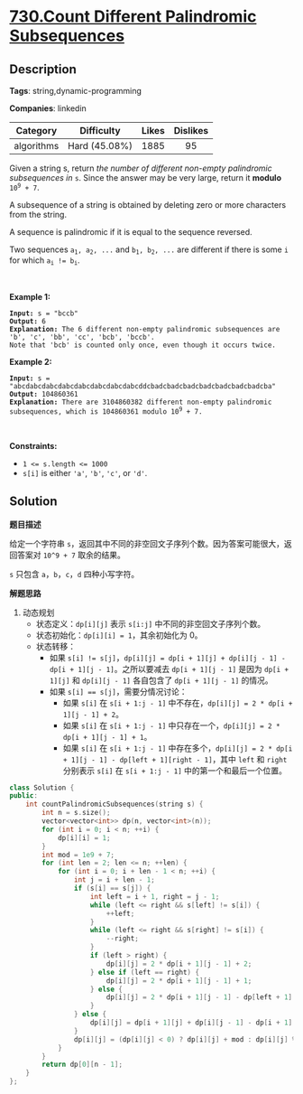 # [730.Count Different Palindromic Subsequences](https://leetcode.com/problems/count-different-palindromic-subsequences/description/)

## Description

**Tags**: string,dynamic-programming

**Companies**: linkedin

|  Category  |  Difficulty   | Likes | Dislikes |
| :--------: | :-----------: | :---: | :------: |
| algorithms | Hard (45.08%) | 1885  |    95    |

<p>Given a string s, return <em>the number of different non-empty palindromic subsequences in</em> <code>s</code>. Since the answer may be very large, return it <strong>modulo</strong> <code>10<sup>9</sup> + 7</code>.</p>
<p>A subsequence of a string is obtained by deleting zero or more characters from the string.</p>
<p>A sequence is palindromic if it is equal to the sequence reversed.</p>
<p>Two sequences <code>a<sub>1</sub>, a<sub>2</sub>, ...</code> and <code>b<sub>1</sub>, b<sub>2</sub>, ...</code> are different if there is some <code>i</code> for which <code>a<sub>i</sub> != b<sub>i</sub></code>.</p>
<p>&nbsp;</p>
<p><strong class="example">Example 1:</strong></p>
<pre><code><strong>Input:</strong> s = &quot;bccb&quot;
<strong>Output:</strong> 6
<strong>Explanation:</strong> The 6 different non-empty palindromic subsequences are &#39;b&#39;, &#39;c&#39;, &#39;bb&#39;, &#39;cc&#39;, &#39;bcb&#39;, &#39;bccb&#39;.
Note that &#39;bcb&#39; is counted only once, even though it occurs twice.</code></pre>
<p><strong class="example">Example 2:</strong></p>
<pre><code><strong>Input:</strong> s = &quot;abcdabcdabcdabcdabcdabcdabcdabcddcbadcbadcbadcbadcbadcbadcbadcba&quot;
<strong>Output:</strong> 104860361
<strong>Explanation:</strong> There are 3104860382 different non-empty palindromic subsequences, which is 104860361 modulo 10<sup>9</sup> + 7.</code></pre>
<p>&nbsp;</p>
<p><strong>Constraints:</strong></p>
<ul>
  <li><code>1 &lt;= s.length &lt;= 1000</code></li>
  <li><code>s[i]</code> is either <code>&#39;a&#39;</code>, <code>&#39;b&#39;</code>, <code>&#39;c&#39;</code>, or <code>&#39;d&#39;</code>.</li>
</ul>

## Solution

**题目描述**

给定一个字符串 `s`，返回其中不同的非空回文子序列个数。因为答案可能很大，返回答案对 `10^9 + 7` 取余的结果。

`s` 只包含 `a`，`b`，`c`，`d` 四种小写字符。

**解题思路**

1. 动态规划
   - 状态定义：`dp[i][j]` 表示 `s[i:j]` 中不同的非空回文子序列个数。
   - 状态初始化：`dp[i][i] = 1`，其余初始化为 0。
   - 状态转移：
     - 如果 `s[i] != s[j]`，`dp[i][j] = dp[i + 1][j] + dp[i][j - 1] - dp[i + 1][j - 1]`。之所以要减去 `dp[i + 1][j - 1]` 是因为 `dp[i + 1][j]` 和 `dp[i][j - 1]` 各自包含了 `dp[i + 1][j - 1]` 的情况。
     - 如果 `s[i] == s[j]`，需要分情况讨论：
       - 如果 `s[i]` 在 `s[i + 1:j - 1]` 中不存在，`dp[i][j] = 2 * dp[i + 1][j - 1] + 2`。
       - 如果 `s[i]` 在 `s[i + 1:j - 1]` 中只存在一个，`dp[i][j] = 2 * dp[i + 1][j - 1] + 1`。
       - 如果 `s[i]` 在 `s[i + 1:j - 1]` 中存在多个，`dp[i][j] = 2 * dp[i + 1][j - 1] - dp[left + 1][right - 1]`，其中 `left` 和 `right` 分别表示 `s[i]` 在 `s[i + 1:j - 1]` 中的第一个和最后一个位置。

```cpp
class Solution {
public:
    int countPalindromicSubsequences(string s) {
        int n = s.size();
        vector<vector<int>> dp(n, vector<int>(n));
        for (int i = 0; i < n; ++i) {
            dp[i][i] = 1;
        }
        int mod = 1e9 + 7;
        for (int len = 2; len <= n; ++len) {
            for (int i = 0; i + len - 1 < n; ++i) {
                int j = i + len - 1;
                if (s[i] == s[j]) {
                    int left = i + 1, right = j - 1;
                    while (left <= right && s[left] != s[i]) {
                        ++left;
                    }
                    while (left <= right && s[right] != s[i]) {
                        --right;
                    }
                    if (left > right) {
                        dp[i][j] = 2 * dp[i + 1][j - 1] + 2;
                    } else if (left == right) {
                        dp[i][j] = 2 * dp[i + 1][j - 1] + 1;
                    } else {
                        dp[i][j] = 2 * dp[i + 1][j - 1] - dp[left + 1][right - 1];
                    }
                } else {
                    dp[i][j] = dp[i + 1][j] + dp[i][j - 1] - dp[i + 1][j - 1];
                }
                dp[i][j] = (dp[i][j] < 0) ? dp[i][j] + mod : dp[i][j] % mod;
            }
        }
        return dp[0][n - 1];
    }
};
```
